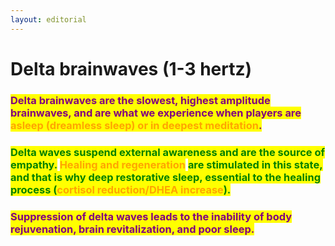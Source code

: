 ```yaml
---
layout: editorial
---
```


# Delta brainwaves (1-3 hertz)

<mark style="background-color:orange;"></mark>

### <mark style="color:purple;">Delta brainwaves are the slowest, highest amplitude brainwaves, and are what we experience when players are</mark> <mark style="color:orange;">asleep (dreamless sleep) or in deepest meditation</mark><mark style="color:purple;">.</mark>&#x20;

###

### <mark style="color:green;">Delta waves suspend external awareness and are the source of empathy.</mark> <mark style="color:orange;">Healing and regeneration</mark> <mark style="color:green;">are stimulated in this state, and that is why deep restorative sleep, essential to the healing process (</mark><mark style="color:orange;">cortisol reduction/DHEA increase</mark><mark style="color:green;">).</mark>



### <mark style="color:purple;">Suppression of delta waves leads to the inability of body rejuvenation, brain revitalization, and poor sleep.</mark>

<mark style="color:green;"></mark>

<mark style="color:green;"></mark>
